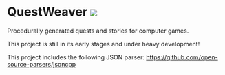 # QuestWeaver <img src="https://travis-ci.org/Cultrarius/QuestWeaver.svg">
Procedurally generated quests and stories for computer games.

This project is still in its early stages and under heavy development!


This project includes the following JSON parser: https://github.com/open-source-parsers/jsoncpp
